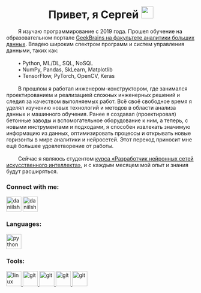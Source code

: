 <h1 align="center">Привет, я Сергей
<img src="https://github.com/blackcater/blackcater/raw/main/images/Hi.gif" height="32"/></h1>

<p align="left"> 
&nbsp; &nbsp; &nbsp; &nbsp; Я изучаю программирование с 2019 года.
Прошел обучение на образовательном портале <a href="https://gb.ru/geek_university/developer/analyst/big-data" target="_blank">GeekBrains на факультете аналитики больших данных</a>.
Владею широким спектром программ и систем управления данными, таких как: <br/>
<br/>
&nbsp; &nbsp; &nbsp; &nbsp; • Python, ML/DL, SQL, NoSQL<br/>
&nbsp; &nbsp; &nbsp; &nbsp; • NumPy, Pandas, SkLearn, Matplotlib<br/>
&nbsp; &nbsp; &nbsp; &nbsp; • TensorFlow, PyTorch, OpenCV, Keras<br/>
<br/>
&nbsp; &nbsp; &nbsp; &nbsp; В прошлом я работал инженером-конструктором, где занимался проектированием и реализацией сложных инженерных решений и следил за качеством выполняемых работ. Всё своё свободное время я уделял изучению новых технологий и методов в области анализа данных и машинного обучения. Ранее я создавал (проектировал) бетонные заводы и вспомогательное оборудование к ним, а теперь, с новыми инструментами и подходами, я способен извлекать значимую информацию из данных, оптимизировать процессы и открывать новые горизонты в мире аналитики и нейросетей. Этот переход приносит мне ещё большее удовлетворение от работы. <br/>
<br/>
&nbsp; &nbsp; &nbsp; &nbsp; Сейчас я являюсь студентом <a href="https://цифровой-резерв.рф/programyear/" target="_blank">курса «Разработчик нейронных сетей искусственного интеллекта»</a>, и с каждым месяцем мой опыт и знания будут расширяться.

### Connect with me:
<p align="left">
<a href="https://t.me/sergey_bylinin" target="blank"><img align="center" src="https://raw.githubusercontent.com/daniilshat/daniilshat/2d7eafe5250314b3d422c86b35de062e0f1f5178/icons/Telegram.svg" alt="daniilshat" height="40" width="40" /></a>
<a href="https://vk.com/fanatkc" target="blank"><img align="center" src="https://raw.githubusercontent.com/daniilshat/daniilshat/2d7eafe5250314b3d422c86b35de062e0f1f5178/icons/vk.svg" alt="daniilshat" height="40" width="40" /></a>
</p>

### Languages:
<a href="https://www.python.org" target="_blank" rel="noreferrer"> <img src="https://raw.githubusercontent.com/daniilshat/daniilshat/2d7eafe5250314b3d422c86b35de062e0f1f5178/icons/python.svg" alt="python" width="40" height="40"/> </a> 
</p>

### Tools:
<p align="left"> 
<a href="https://www.linux.org/" target="_blank" rel="noreferrer"> <img src="https://raw.githubusercontent.com/daniilshat/daniilshat/2d7eafe5250314b3d422c86b35de062e0f1f5178/icons/linux.svg" alt="linux" width="40" height="40"/> </a> 
<a href="https://git-scm.com/" target="_blank" rel="noreferrer"> <img src="https://raw.githubusercontent.com/daniilshat/daniilshat/2d7eafe5250314b3d422c86b35de062e0f1f5178/icons/git.svg" alt="git" width="40" height="40"/> </a> 
<a href="https://www.jetbrains.com/pycharm/" target="_blank" rel="noreferrer"> <img src="https://raw.githubusercontent.com/daniilshat/daniilshat/2583381c09497c680369e95dce7e029d93484d94/icons/PyCharm.svg" alt="git" width="40" height="40"/> </a> 
<a href="https://jupyter.org/" target="_blank" rel="noreferrer"> <img src="https://raw.githubusercontent.com/daniilshat/daniilshat/2583381c09497c680369e95dce7e029d93484d94/icons/Jupyter.svg" alt="git" width="40" height="40"/> </a> 
<a href="https://www.gitkraken.com/" target="_blank" rel="noreferrer"> <img src="https://raw.githubusercontent.com/daniilshat/daniilshat/2583381c09497c680369e95dce7e029d93484d94/icons/gitkraken.svg" alt="git" width="40" height="40"/> </a> 
</p>
